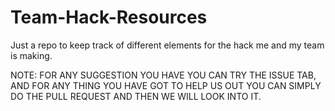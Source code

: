 # Team-Hack-Resources
Just a repo to keep track of different elements for the hack me and my team is making.

NOTE: FOR ANY SUGGESTION YOU HAVE YOU CAN TRY THE ISSUE TAB,
      AND FOR ANY THING YOU HAVE GOT TO HELP US OUT YOU CAN SIMPLY DO THE PULL REQUEST AND THEN WE WILL LOOK INTO IT. 
